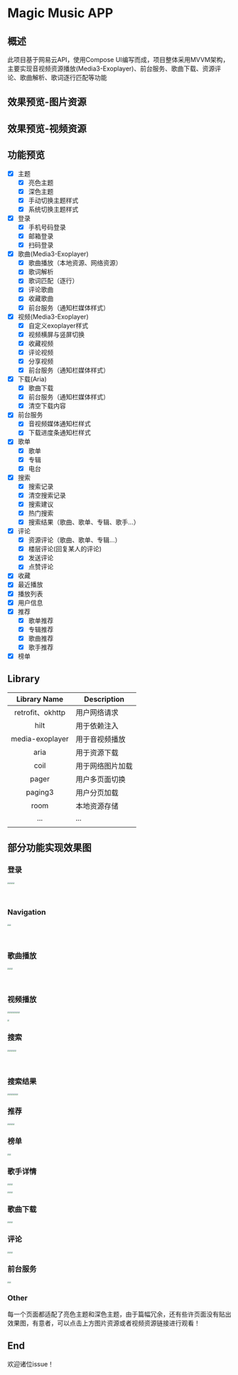 # Magic Music APP

## 概述

此项目基于网易云API，使用Compose UI编写而成，项目整体采用MVVM架构，主要实现音视频资源播放(Media3-Exoplayer)、前台服务、歌曲下载、资源评论、歌曲解析、歌词逐行匹配等功能

## 效果预览-图片资源

[https://photos.app.goo.gl/41n5WRSf471zfLWJ9]: 所有项目有关效果截图，均在此处，可以点击此链接进行浏览

## 效果预览-视频资源

[https://live.csdn.net/v/363120]: 项目部分功能演示，可以点击此链接进行浏览



## 功能预览

- [x] 主题
  - [x] 亮色主题
  - [x] 深色主题
  - [x] 手动切换主题样式
  - [x] 系统切换主题样式

- [x] 登录
  - [x] 手机号码登录
  - [x] 邮箱登录
  - [x] 扫码登录
- [x] 歌曲(Media3-Exoplayer)
  - [x] 歌曲播放（本地资源、网络资源）
  - [x] 歌词解析
  - [x] 歌词匹配（逐行）
  - [x] 评论歌曲
  - [x] 收藏歌曲
  - [x] 前台服务（通知栏媒体样式）
- [x] 视频(Media3-Exoplayer)
  - [x] 自定义exoplayer样式
  - [x] 视频横屏与竖屏切换
  - [x] 收藏视频
  - [x] 评论视频
  - [x] 分享视频
  - [x] 前台服务（通知栏媒体样式）
- [x] 下载(Aria)
  - [x] 歌曲下载
  - [x] 前台服务（通知栏媒体样式）
  - [x] 清空下载内容
- [x] 前台服务
  - [x] 音视频媒体通知栏样式
  - [x] 下载进度条通知栏样式
- [x] 歌单
  - [x] 歌单
  - [x] 专辑
  - [x] 电台
- [x] 搜索
  - [x] 搜索记录
  - [x] 清空搜索记录
  - [x] 搜索建议
  - [x] 热门搜索
  - [x] 搜索结果（歌曲、歌单、专辑、歌手...）
- [x] 评论
  - [x] 资源评论（歌曲、歌单、专辑...）
  - [x] 楼层评论(回复某人的评论)
  - [x] 发送评论
  - [x] 点赞评论

- [x] 收藏
- [x] 最近播放
- [x] 播放列表
- [x] 用户信息
- [x] 推荐
  - [x] 歌单推荐
  - [x] 专辑推荐
  - [x] 歌曲推荐
  - [x] 歌手推荐
- [x] 榜单

## Library

|   Library Name   | Description      |
| :--------------: | ---------------- |
| retrofit、okhttp | 用户网络请求     |
|       hilt       | 用于依赖注入     |
| media-exoplayer  | 用于音视频播放   |
|       aria       | 用于资源下载     |
|       coil       | 用于网络图片加载 |
|      pager       | 用户多页面切换   |
|     paging3      | 用户分页加载     |
|       room       | 本地资源存储     |
|       ...        | ...              |
|                  |                  |

## 部分功能实现效果图

### 登录

<Img src="/Volumes/franzliszt/AndroidProjectGit/MagicPlayer/MagicMusicPictures/Screenshot_20240205-192216.png" style="zoom:25%;"><Img src="/Volumes/franzliszt/AndroidProjectGit/MagicPlayer/MagicMusicPictures/Screenshot_20240205-192203.png" style="zoom:25%;"><Img src="/Volumes/franzliszt/AndroidProjectGit/MagicPlayer/MagicMusicPictures/Screenshot_20240205-190539.png" style="zoom:25%;"><Img src="/Volumes/franzliszt/AndroidProjectGit/MagicPlayer/MagicMusicPictures/Screenshot_20240205-192209.png" style="zoom:25%;">















































</br>

### Navigation

<Img src="/Volumes/franzliszt/AndroidProjectGit/MagicPlayer/MagicMusicPictures/Screenshot_20240205-194028.png" style="zoom:25%;"><Img src="/Volumes/franzliszt/AndroidProjectGit/MagicPlayer/MagicMusicPictures/Screenshot_20240205-194047.png" style="zoom:25%;">

























</br>

### 歌曲播放

<Img src="/Volumes/franzliszt/AndroidProjectGit/MagicPlayer/MagicMusicPictures/Screenshot_20240205-193258.png" style="zoom:25%;"><Img src="/Volumes/franzliszt/AndroidProjectGit/MagicPlayer/MagicMusicPictures/Screenshot_20240205-193302.png" style="zoom:25%;"><Img src="/Volumes/franzliszt/AndroidProjectGit/MagicPlayer/MagicMusicPictures/Screenshot_20240205-193340.png" style="zoom:25%;">

























</br>

### 视频播放

<Img src="/Volumes/franzliszt/AndroidProjectGit/MagicPlayer/MagicMusicPictures/Screenshot_20240205-193520.png" style="zoom:25%;"><Img src="/Volumes/franzliszt/AndroidProjectGit/MagicPlayer/MagicMusicPictures/Screenshot_20240205-193522.png" style="zoom:25%;"><Img src="/Volumes/franzliszt/AndroidProjectGit/MagicPlayer/MagicMusicPictures/Screenshot_20240205-193537.png" style="zoom:25%;"><Img src="/Volumes/franzliszt/AndroidProjectGit/MagicPlayer/MagicMusicPictures/Screenshot_20240205-193602.png" style="zoom:25%;"><Img src="/Volumes/franzliszt/AndroidProjectGit/MagicPlayer/MagicMusicPictures/Screenshot_20240205-193552.png" style="zoom:25%;"><Img src="/Volumes/franzliszt/AndroidProjectGit/MagicPlayer/MagicMusicPictures/Screenshot_20240205-220807.png" style="zoom:25%;"><Img src="/Volumes/franzliszt/AndroidProjectGit/MagicPlayer/MagicMusicPictures/Screenshot_20240205-193529.png" style="zoom:25%;">

























































<Img src="/Volumes/franzliszt/AndroidProjectGit/MagicPlayer/MagicMusicPictures/Screenshot_20240205-193543.png" style="zoom:25%;">

</br>

### 搜索

<Img src="/Volumes/franzliszt/AndroidProjectGit/MagicPlayer/MagicMusicPictures/Screenshot_20240205-192634.png" style="zoom:25%;"><Img src="/Volumes/franzliszt/AndroidProjectGit/MagicPlayer/MagicMusicPictures/Screenshot_20240205-214446.png" style="zoom:25%;"><Img src="/Volumes/franzliszt/AndroidProjectGit/MagicPlayer/MagicMusicPictures/Screenshot_20240205-192744.png" style="zoom:25%;"><Img src="/Volumes/franzliszt/AndroidProjectGit/MagicPlayer/MagicMusicPictures/Screenshot_20240205-192747.png" style="zoom:25%;"><Img src="/Volumes/franzliszt/AndroidProjectGit/MagicPlayer/MagicMusicPictures/Screenshot_20240205-214440.png" style="zoom:25%;">















































</br>

### 搜索结果

<Img src="/Volumes/franzliszt/AndroidProjectGit/MagicPlayer/MagicMusicPictures/Screenshot_20240205-192640.png" style="zoom:25%;"><Img src="/Volumes/franzliszt/AndroidProjectGit/MagicPlayer/MagicMusicPictures/Screenshot_20240205-192643.png" style="zoom:25%;"><Img src="/Volumes/franzliszt/AndroidProjectGit/MagicPlayer/MagicMusicPictures/Screenshot_20240205-192646.png" style="zoom:25%;"><Img src="/Volumes/franzliszt/AndroidProjectGit/MagicPlayer/MagicMusicPictures/Screenshot_20240205-192727.png" style="zoom:25%;"><Img src="/Volumes/franzliszt/AndroidProjectGit/MagicPlayer/MagicMusicPictures/Screenshot_20240205-192729.png" style="zoom:25%;"><Img src="/Volumes/franzliszt/AndroidProjectGit/MagicPlayer/MagicMusicPictures/Screenshot_20240205-192724.png" style="zoom:25%;">

















































### 推荐

<Img src="/Volumes/franzliszt/AndroidProjectGit/MagicPlayer/MagicMusicPictures/Screenshot_20240205-193930.png" style="zoom:25%;"><Img src="/Volumes/franzliszt/AndroidProjectGit/MagicPlayer/MagicMusicPictures/Screenshot_20240205-193934.png" style="zoom:25%;"><Img src="/Volumes/franzliszt/AndroidProjectGit/MagicPlayer/MagicMusicPictures/Screenshot_20240205-193947.png" style="zoom:25%;"><Img src="/Volumes/franzliszt/AndroidProjectGit/MagicPlayer/MagicMusicPictures/Screenshot_20240205-194003.png" style="zoom:25%;">















































### 榜单

<Img src="/Volumes/franzliszt/AndroidProjectGit/MagicPlayer/MagicMusicPictures/Screenshot_20240205-194032.png" style="zoom:25%;"><Img src="/Volumes/franzliszt/AndroidProjectGit/MagicPlayer/MagicMusicPictures/Screenshot_20240205-192328.png" style="zoom:25%;">

























### 歌手详情

<Img src="/Volumes/franzliszt/AndroidProjectGit/MagicPlayer/MagicMusicPictures/Screenshot_20240205-192539.png" style="zoom:25%;"><Img src="/Volumes/franzliszt/AndroidProjectGit/MagicPlayer/MagicMusicPictures/Screenshot_20240205-192614.png" style="zoom:25%;"><Img src="/Volumes/franzliszt/AndroidProjectGit/MagicPlayer/MagicMusicPictures/Screenshot_20240205-192617.png" style="zoom:25%;">

























<Img src="/Volumes/franzliszt/AndroidProjectGit/MagicPlayer/MagicMusicPictures/Screenshot_20240205-194011.png" style="zoom:25%;"><Img src="/Volumes/franzliszt/AndroidProjectGit/MagicPlayer/MagicMusicPictures/Screenshot_20240205-194017.png" style="zoom:25%;"><Img src="/Volumes/franzliszt/AndroidProjectGit/MagicPlayer/MagicMusicPictures/Screenshot_20240205-194022.png" style="zoom:25%;">

























### 歌曲下载

<Img src="/Volumes/franzliszt/AndroidProjectGit/MagicPlayer/MagicMusicPictures/Screenshot_20240205-193630.png" style="zoom:25%;"><Img src="/Volumes/franzliszt/AndroidProjectGit/MagicPlayer/MagicMusicPictures/Screenshot_20240205-193642.png" style="zoom:25%;"><Img src="/Volumes/franzliszt/AndroidProjectGit/MagicPlayer/MagicMusicPictures/Screenshot_20240205-193647.png" style="zoom:25%;">

























### 评论

<Img src="/Volumes/franzliszt/AndroidProjectGit/MagicPlayer/MagicMusicPictures/Screenshot_20240205-192914.png" style="zoom:25%;"><Img src="/Volumes/franzliszt/AndroidProjectGit/MagicPlayer/MagicMusicPictures/Screenshot_20240205-192917.png" style="zoom:25%;"><Img src="/Volumes/franzliszt/AndroidProjectGit/MagicPlayer/MagicMusicPictures/Screenshot_20240205-192922.png" style="zoom:25%;">

























### 前台服务

<Img src="/Volumes/franzliszt/AndroidProjectGit/MagicPlayer/MagicMusicPictures/Screenshot_20240205-193347.png" style="zoom:25%;"><Img src="/Volumes/franzliszt/AndroidProjectGit/MagicPlayer/MagicMusicPictures/Screenshot_20240205-193633.png" style="zoom:25%;">

























### Other

每一个页面都适配了亮色主题和深色主题，由于篇幅冗余，还有些许页面没有贴出效果图，有意者，可以点击上方图片资源或者视频资源链接进行观看！

## End

欢迎诸位issue！

